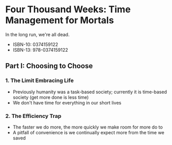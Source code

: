 # Four Thousand Weeks: Time Management for Mortals

In the long run, we're all dead.

* ISBN-10: 0374159122
* ISBN-13: 978-0374159122

## Part I: Choosing to Choose

### 1. The Limit Embracing Life

* Previously humanity was a task-based society; currently it is time-based society (get more done is less time)
* We don't have time for everything in our short lives

### 2. The Efficiency Trap

* The faster we do more, the more quickly we make room for more do to
* A pitfall of convenience is we continually expect more from the time we saved
